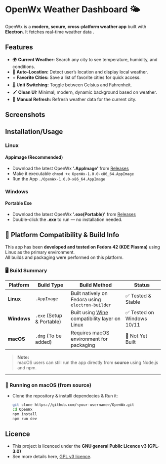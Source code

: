 # OpenWx Weather Dashboard 🌤️

OpenWx is a **modern, secure, cross-platform weather app** built with **Electron**. 
It fetches real-time weather data .

## Features

- 🌍 **Current Weather:** Search any city to see temperature, humidity, and conditions.  
- 📍 **Auto-Location:** Detect user’s location and display local weather.  
- ⭐ **Favorite Cities:** Save a list of favorite cities for quick access.  
- 🌡️ **Unit Switching:** Toggle between Celsius and Fahrenheit.  
- 🖌️ **Clean UI:** Minimal, modern, dynamic background based on weather.  
- 🔄 **Manual Refresh:** Refresh weather data for the current city.  


## Screenshots

## Installation/Usage

### Linux 
#### Appimage (Recommended)

- Download the latest OpenWx **'.AppImage'** from [Releases](https://github.com/nish12965/OpenWx/releases)
- Make it executable
```chmod +x OpenWx-1.0.0-x86_64.AppImage```
- Run the App
  ```./OpenWx-1.0.0-x86_64.AppImage```

### Windows

#### Portable Exe
- Download the latest OpenWx **'.exe(Portable)'** from [Releases](https://github.com/nish12965/OpenWx/releases)
- Double-click the **.exe** to run — no installation needed.

## 🧩 Platform Compatibility & Build Info

This app has been **developed and tested on Fedora 42 (KDE Plasma)** using Linux as the primary environment.  
All builds and packaging were performed on this platform.

### 🖥️ Build Summary

| Platform | Build Type | Build Method | Status |
|-----------|-------------|---------------|---------|
| **Linux** | `.AppImage` | Built natively on Fedora using `electron-builder` | ✅ Tested & Stable |
| **Windows** | `.exe` (Setup & Portable) | Built using [Wine](https://www.winehq.org/) compatibility layer on Linux | ✅ Tested on Windows 10/11 |
| **macOS** | `.dmg` (To be added) | Requires macOS environment for packaging | 🚧 Not Yet Built |

> **Note:**  
> macOS users can still run the app directly from **source** using Node.js and npm.

---

### 🍎 Running on macOS (from source)

- Clone the repository & installl dependecies & Run it:
   ```bash
   git clone https://github.com/<your-username>/OpenWx.git
   cd OpenWx
   npm install
   npm run dev


## Licence 
- This project is licenced under the **GNU general Public Licence v3 (GPL-3.0)**
- See more details here, [GPL v3 licence](https://www.gnu.org/licenses/gpl-3.0.en.html).




